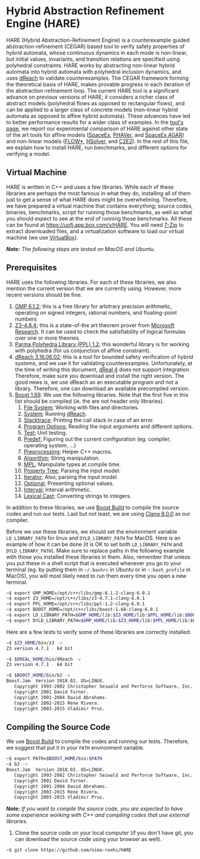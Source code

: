 Hybrid Abstraction Refinement Engine (HARE)
===========================================

HARE (Hybrid Abstraction-Refinement Engine) is a counterexample guided abstraction-refinement (CEGAR) based tool to verify safety properties of hybrid automata, whose continuous dynamics in each mode is non-linear, but initial values, invariants, and transition relations are specified using polyhedral constraints. 
HARE works by abstracting non-linear hybrid automata into hybrid automata with polyhedral inclusion dynamics, and uses [dReach](http://dreal.github.io/dReach/) to validate counterexamples. The CEGAR framework forming the theoretical basis of HARE, makes provable progress in each iteration of the abstraction-refinement loop. The current HARE tool is a significant advance on previous versions of HARE; it considers a richer class of abstract models (polyhedral flows as opposed to rectangular flows), and can be applied to a larger class of concrete models (non-linear hybrid automata as opposed to affine hybrid automata). These advances have led to better performance results for a wider class of examples. In the [tool's page](https://nima-roohi.github.io/HARE), we report our experimental comparison of HARE against other state of the art tools for affine models ([SpaceEx](http://spaceex.imag.fr/), [PHAVer](http://spaceex.imag.fr/phaver-8), and [SpaceEx AGAR](https://swt.informatik.uni-freiburg.de/tool/spaceex/agar)) and non-linear models ([FLOW*](https://flowstar.org/), [HSolver](http://hsolver.sourceforge.net/), and [C2E2](http://publish.illinois.edu/c2e2-tool/)).
In the rest of this file, we explain how to install HARE, run benchmarks, and different options for verifying a model.

Virtual Machine
---------------

HARE is written in C++ and uses a few libraries. 
While each of these libraries are perhaps the most famous in what they do, installing all of them just to get a sense of what HARE does might be overwhelming. Therefore, we have prepared a virtual machine that contains everything; source codes, binaries, benchmarks, script for running those benchmarks, as well as what you should expect to see at the end of running those benchmarks. All these can be found at https://uofi.app.box.com/v/HARE. You will need [7-Zip](https://www.7-zip.org/) to extract downloaded files, and a virtualization software to load our virtual machine (we use [VirtualBox](https://www.virtualbox.org/)).


**_Note:_**
_The following steps are tested on MacOS and Ubuntu._ 


Prerequisites
-------------

HARE uses the following libraries. For each of these libraries, we also mention the current version that we are currently using. However, more recent versions should be fine.

1. [GMP 6.1.2](https://gmplib.org/); this is a free library for arbitrary precision arithmetic, operating on signed integers, rational numbers, and floating-point numbers
1. [Z3-4.8.4](https://github.com/Z3Prover/z3/releases); this is a state-of-the art theorem prover from [Microsoft Research](https://www.microsoft.com/en-us/research/). It can be used to check the satisfiability of logical formulas over one or more theories
1. [Parma Polyhedra Library (PPL) 1.2](https://www.bugseng.com/parma-polyhedra-library); this wonderful library is for working with polyhedra (for us conjunction of affine constraint).
1. [dReach 3.16.06.02](http://dreal.github.io/dReach/); this is a tool for bounded safety verification of hybrid systems, and we use it for validating counterexamples. Unfortunately, at the time of writing this document, [dReal 4](https://github.com/dreal/dreal4) does not support integration. Therefore, make sure you download and install the right version. The good news is, we use dReach as an executable program and not a library. Therefore, one can download an available precompiled version.
1. [Boost 1.69](https://www.boost.org/users/history/version_1_69_0.html). We use the following libraries. Note that the first five in this list should be compiled (ie. the are not header only libraries).
    1. [File System](https://www.boost.org/doc/libs/1_69_0/libs/filesystem/doc/index.htm);
       Working with files and directories.
    1. [System](https://www.boost.org/doc/libs/1_69_0/libs/system/doc/html/system.html);
       Running [dReach](http://dreal.github.io/dReach/).
    1. [Stacktrace](https://www.boost.org/doc/libs/1_69_0/doc/html/stacktrace.html);
       Printing the call stack in case of an error.           
    1. [Program Options](https://www.boost.org/doc/libs/1_69_0/doc/html/program_options.html);
       Reading the input arguments and different options.    
    1. [Test](https://www.boost.org/doc/libs/1_69_0/libs/test/doc/html/index.html);
       Unit testing.
    1. [Predef](https://www.boost.org/doc/libs/1_69_0/doc/html/predef.html);
       Figuring out the current configuration (eg. compiler, operating system, ...)
    1. [Preprocessing](https://www.boost.org/doc/libs/1_69_0/libs/preprocessor/doc/index.html);
       Helper C++ macros.
    1. [Algorithm](https://www.boost.org/doc/libs/1_69_0/libs/algorithm/doc/html/index.html);
       String manipulation.
    1. [MPL](https://www.boost.org/doc/libs/1_69_0/libs/mpl/doc/index.html);
       Manipulate types at compile time.
    1. [Property Tree](https://www.boost.org/doc/libs/1_69_0/doc/html/property_tree.html);
       Parsing the input model.
    1. [Iterator](https://www.boost.org/doc/libs/1_69_0/libs/iterator/doc/index.html);
       Also, parsing the input model.
    1. [Optional](https://www.boost.org/doc/libs/1_69_0/libs/optional/doc/html/index.html);
       Presenting optional values.
    1. [Interval](https://www.boost.org/doc/libs/1_69_0/libs/numeric/interval/doc/interval.htm);
       Interval arithmetic.
    1. [Lexical Cast](https://www.boost.org/doc/libs/1_69_0/doc/html/boost_lexical_cast.html);
       Converting strings to integers.

In addition to these libraries, we use [Boost Build](https://boostorg.github.io/build/) to compile the source codes and run our tests. Last but not least, we are using [Clang 8.0.0](https://clang.llvm.org/get_started.html) as our compiler.

Before we use these libraries, we should set the environment variable `LD_LIBRARY_PATH` for linux and `DYLD_LIBRARY_PATH` for MacOS.
Here is an example of how it can be done (it is OK to set both `LD_LIBRARY_PATH` and `DYLD_LIBRARY_PATH`).
Make sure to replace paths in the following example with those you installed these libraries in them.
Also, remember that unless you put these in a shell script that is executed whenever you go to your terminal (eg. by putting them in `~/.bashrc` in Ubuntu or in `~.bash_profile` in MacOS), you will most likely need to run them every time you open a new terminal.

```sh
~$ export GMP_HOME=/opt/c++/libs/gmp-6.1.2-clang-6.0.1
~$ export Z3_HOME=/opt/c++/libs/z3-4.7.1-clang-6.0.1 
~$ export PPL_HOME=/opt/c++/libs/ppl-1.2-clang-6.0.1
~$ export BOOST_HOME=/opt/c++/libs/boost-1.68-clang-6.0.1
~$ export LD_LIBRARY_PATH=$GMP_HOME/lib:$Z3_HOME/lib:$PPL_HOME/lib:$BOOST_HOME/lib:$DYLD_LIBRARY_PATH
~$ export DYLD_LIBRARY_PATH=$GMP_HOME/lib:$Z3_HOME/lib:$PPL_HOME/lib:$BOOST_HOME/lib:$DYLD_LIBRARY_PATH
```

Here are a few tests to verify some of these libraries are correctly installed:
```sh
~$ $Z3_HOME/bin/z3 -v 
Z3 version 4.7.1 - 64 bit
```
```sh
~$ $DREAL_HOME/bin/dReach -v 
Z3 version 4.7.1 - 64 bit
```
```sh
~$ $BOOST_HOME/bin/b2 -v 
Boost.Jam  Version 2018.02. OS=LINUX.
   Copyright 1993-2002 Christopher Seiwald and Perforce Software, Inc.
   Copyright 2001 David Turner.
   Copyright 2001-2004 David Abrahams.
   Copyright 2002-2015 Rene Rivera.
   Copyright 2003-2015 Vladimir Prus.
```

Compiling the Source Code
-------------------------

We use [Boost Build](https://boostorg.github.io/build/) to compile the codes and running our tests. Therefore, we suggest that put it in your `PATH` environment variable.

```sh
~$ export PATH=$BOOST_HOME/bin:$PATH
~$ b2 -v
Boost.Jam  Version 2018.02. OS=LINUX.
   Copyright 1993-2002 Christopher Seiwald and Perforce Software, Inc.
   Copyright 2001 David Turner.
   Copyright 2001-2004 David Abrahams.
   Copyright 2002-2015 Rene Rivera.
   Copyright 2003-2015 Vladimir Prus.
```

**_Note:_**
_If you want to compile the source code, you are expected to have some experience working with C++ and compiling codes that use external libraries._

1. Clone the source code on your local computer (if you don't have git, you can download the source code using your browser as well).

```jshelllanguage
~$ git clone https://github.com/nima-roohi/HARE
```